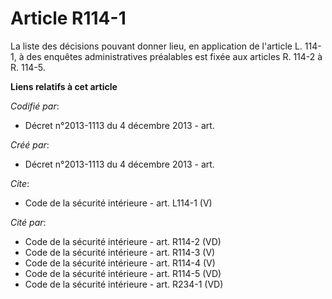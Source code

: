 # Article R114-1

La liste des décisions pouvant donner lieu, en application de l'article L. 114-1, à des enquêtes administratives préalables
est fixée aux articles R. 114-2 à R. 114-5.

**Liens relatifs à cet article**

_Codifié par_:

  - Décret n°2013-1113 du 4 décembre 2013 - art.

_Créé par_:

  - Décret n°2013-1113 du 4 décembre 2013 - art.

_Cite_:

  - Code de la sécurité intérieure - art. L114-1 (V)

_Cité par_:

  - Code de la sécurité intérieure - art. R114-2 (VD)
  - Code de la sécurité intérieure - art. R114-3 (V)
  - Code de la sécurité intérieure - art. R114-4 (V)
  - Code de la sécurité intérieure - art. R114-5 (VD)
  - Code de la sécurité intérieure - art. R234-1 (VD)
